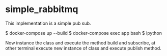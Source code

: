 # simple_rabbitmq

This implementation is a simple pub sub.

$ docker-compose up --build
$ docker-compose exec app bash
$ ipython 

Now instance the class and execute the method build and subscribe, at other terminal execute new instance of class and execute publish method.
